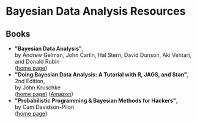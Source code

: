# Bayesian Data Analysis Resources

## Books

* **"Bayesian Data Analysis"**,
<br />by Andrew Gelman, John Carlin, Hal Stern, David Dunson, Aki Vehtari, and Donald Rubin
<br />([home page](http://www.stat.columbia.edu/~gelman/book/))
* **"Doing Bayesian Data Analysis: A Tutorial with R, JAGS, and Stan"**, 2nd Edition,
<br />by John Kruschke
<br />([home page](https://sites.google.com/site/doingbayesiandataanalysis/)) ([Amazon](https://www.amazon.com/Doing-Bayesian-Data-Analysis-Tutorial/dp/0124058884/ref=sr_1_1?s=books&ie=UTF8&qid=1536533989&sr=1-1&keywords=doing+bayesian+data+analysis))
* **"Probabilistic Programming & Bayesian Methods for Hackers"**,
<br />by Cam Davidson-Pilon
<br />([home page](http://camdavidsonpilon.github.io/Probabilistic-Programming-and-Bayesian-Methods-for-Hackers/))
